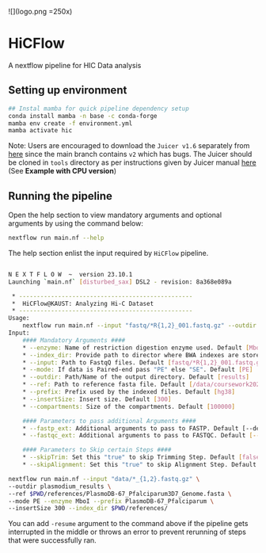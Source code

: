 ![](logo.png =250x)

# HiCFlow
A nextflow pipeline for HIC Data analysis


## Setting up environment

```bash
## Instal mamba for quick pipeline dependency setup
conda install mamba -n base -c conda-forge
mamba env create -f environment.yml
mamba activate hic
```
Note: Users are encouraged to download the `Juicer v1.6` separately from [here](https://github.com/aidenlab/juicer/releases) since the main branch contains `v2` which has bugs. The Juicer should be cloned in `tools` directory as per instructions given by Juicer manual [here ](https://github.com/aidenlab/juicer/wiki/Installation) (See **Example with CPU version**)

## Running the pipeline

Open the help section to view mandatory arguments and optional arguments by using the command below:
```bash
nextflow run main.nf --help
```
The help section enlist the input required by `HiCFlow` pipeline.
```bash

N E X T F L O W  ~  version 23.10.1
Launching `main.nf` [disturbed_sax] DSL2 - revision: 8a368e089a

 * -------------------------------------------------
 *  HiCFlow@KAUST: Analyzing Hi-C Dataset
 * -------------------------------------------------
Usage:
	nextflow run main.nf --input "fastq/*R{1,2}_001.fastq.gz" --outdir results --ref /data/coursework2024/exam/references/hg38.p13.fa 	 --mode PE --enzyme MboI  --prefix hg38 --insertSize 300	--index_dir 
Input:
	#### Mandatory Arguments ####
	* --enzyme: Name of restriction digestion enzyme used. Default [MboI]
	* --index_dir: Provide path to director where BWA indexes are stored. Default []
	* --input: Path to FastqQ files. Default [fastq/*R{1,2}_001.fastq.gz]
	* --mode: If data is Paired-end pass "PE" else "SE". Default [PE]
	* --outdir: Path/Name of the output directory. Default [results]
	* --ref: Path to reference fasta file. Default [/data/coursework2024/exam/references/hg38.p13.fa]
	* --prefix: Prefix used by the indexed files. Default [hg38]
 	* --insertSize: Insert size. Default [300]
	* --compartments: Size of the compartments. Default [100000]

	#### Parameters to pass additional Arguments ####
	* --fastp_ext: Additional arguments to pass to FASTP. Default [--detect_adapter_for_pe --qualified_quality_phred 30 --length_required 75 --correction --adapter_fasta /data/coursework2024/HiCFlow/references/adapters/TruSeq3-PE.fa]
	* --fastqc_ext: Additional arguments to pass to FASTQC. Default [--quite]

	#### Parameters to Skip certain Steps ####
	* --skipTrim: Set this "true" to skip Trimming Step. Default [false]
	* --skipAlignment: Set this "true" to skip Alignment Step. Default [false]

```

```bash
nextflow run main.nf --input "data/*_{1,2}.fastq.gz" \
--outdir plasmodium_results \
--ref $PWD/references/PlasmoDB-67_Pfalciparum3D7_Genome.fasta \
--mode PE --enzyme MboI --prefix PlasmoDB-67_Pfalciparum \
--insertSize 300 --index_dir $PWD/references/ 
```
You can add `-resume` argument to the command above if the pipeline gets interrupted in the middle or throws an error to prevent rerunning of steps that were successfully ran.
